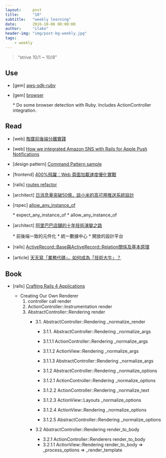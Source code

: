 ```yaml
---
layout:     post
title:      "10"
subtitle:   "weekly learning"
date:       2016-10-08 00:00:00
author:     "ilake"
header-img: "img/post-bg-weekly.jpg"
tags:
    - weekly
---
```

> “strive 10/1 ~ 10/8”

## Use

* <p>[gem] <a href="https://github.com/aws/aws-sdk-ruby">aws-sdk-ruby</a></p>

* <p>[gem] <a href="https://github.com/fnando/browser">browser</a></p>
  * Do some browser detection with Ruby. Includes ActionController integration.

## Read

* <p>[web] <a href="http://2014.jsconf.cn/slides/herman-taobaoweb/index.html#/">掏寶前後端分離實踐</a></p>

* <p>[web] <a href="http://blog.tryneighborly.com/amazon-sns-for-apns-on-rails/">How we integrated Amazon SNS with Rails for Apple Push Notifications</a></p>

* <p>[design pattern] <a href="http://sibevin.github.io/posts/2016-09-26-195847-command-pattern">Command Pattern sample</a></p>

* <p>[frontend] <a href="https://www.rapospectre.com/blog/web-page-loading-optimize-guide">400%飛躍：Web 頁面加載速度優化實戰</a></p>

* <p>[rails] <a href="https://gist.github.com/dhh/2492118">routes refactor</a></p>

* <p>[architect] <a href="http://mp.weixin.qq.com/s?__biz=MzA5Nzc4OTA1Mw==&mid=2659598234&idx=1&sn=f36c03f8702add6ef5bcfbc9e65e27fe&scene=0#wechat_redirect">日消息量突破50億，談小米的高可用推送系統設計</a></p>

* <p>[rspec] <a href="https://relishapp.com/rspec/rspec-mocks/docs/working-with-legacy-code/any-instance">allow_any_instance_of</a></p>
  * expect_any_instance_of
  * allow_any_instance_of

* <p>[architect] <a href="http://mp.weixin.qq.com/s?__biz=MzA5Nzc4OTA1Mw==&mid=2659598195&idx=1&sn=a69628c628c474d1b1368d139d64714f&scene=0#wechat_redirect">阿里巴巴店舖的十年技術演變之路</a></p>
  * 前後端一致的元件化
  * 統一數據中心
  * 開放的設計平台

* <p>[rails] <a href="https://ruby-china.org/topics/5066">ActiveRecord::Base與ActiveRecord::Relation關係及基本原理</a></p>

* <p>[article] <a href="http://mp.weixin.qq.com/s?__biz=MjM5MDE0Mjc4MA==&mid=2650994277&idx=1&sn=f0d3c25d805503264a78ab5eeb29044d&chksm=bdbf0e368ac88720da10e901457fdbee77a90a426c20a3b95316fcbc6c8ab7b1afbd55950ad3&scene=21#wechat_redirect">天天寫「業務代碼」，如何成為「技術大牛」？</a></p>

## Book


* <p>[rails] <a href="https://pragprog.com/book/jvrails2/crafting-rails-4-applications">Crafting Rails 4 Applications</a></p>

  * Creating Our Own Renderer
    1. controller call render
    2. ActionController::Instrumentation render
    3. AbstractController::Rendering render
       * 3.1. AbstractController::Rendering _normalize_render
         * 3.1.1. AbstractController::Rendering _normalize_args
         * 3.1.1.1 ActionController::Rendering _normalize_args
         * 3.1.1.2 ActionView::Rendering _normalize_args
         * 3.1.1.3 AbstractController::Rendering _normalize_args

         * 3.1.2 AbstractController::Rendering _normalize_options
         * 3.1.2.1 ActionController::Rendering _normalize_options
         * 3.1.2.2 ActionController::Rendering _normalize_text
         * 3.1.2.3 ActionView::Layouts _normalize_options
         * 3.1.2.4 ActionView::Rendering _normalize_options
         * 3.1.2.5 AbstractController::Rendering _normalize_options

       * 3.2 AbstractController::Rendering render_to_body
         * 3.2.1 ActionController::Renderers render_to_body
         * 3.2.1.1 ActionView::Rendering render_to_body => _process_options => _render_template
